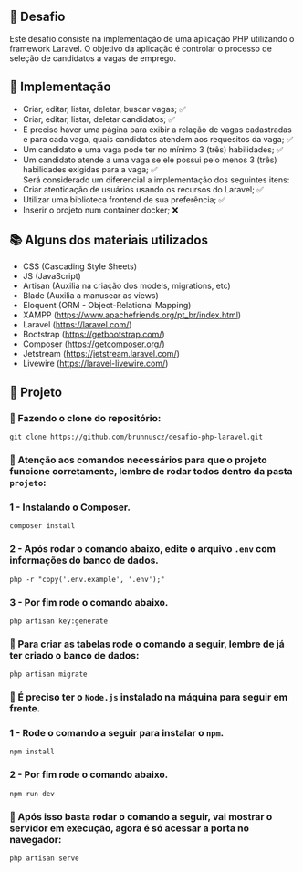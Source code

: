## 📌 Desafio

Este desafio consiste na implementação de uma aplicação PHP utilizando o framework Laravel. O objetivo da aplicação é controlar o processo de seleção de candidatos a vagas de emprego.

## 📐 Implementação

- Criar, editar, listar, deletar, buscar vagas; ✅
- Criar, editar, listar, deletar candidatos; ✅
- É preciso haver uma página para exibir a relação de vagas cadastradas e para cada vaga, quais candidatos atendem aos requesitos da vaga; ✅
- Um candidato e uma vaga pode ter no mínimo 3 (três) habilidades; ✅
- Um candidato atende a uma vaga se ele possui pelo menos 3 (três) habilidades exigidas para a vaga; ✅ <br>
Será considerado um diferencial a implementação dos seguintes itens:
- Criar atenticação de usuários usando os recursos do Laravel; ✅
- Utilizar uma biblioteca frontend de sua preferência; ✅
- Inserir o projeto num container docker; ❌

## 📚 Alguns dos materiais utilizados

- CSS (Cascading Style Sheets)
- JS (JavaScript)
- Artisan (Auxilia na criação dos models, migrations, etc)
- Blade (Auxilia a manusear as views)
- Eloquent (ORM - Object-Relational Mapping)
- XAMPP (https://www.apachefriends.org/pt_br/index.html)
- Laravel (https://laravel.com/)
- Bootstrap (https://getbootstrap.com/)
- Composer (https://getcomposer.org/)
- Jetstream (https://jetstream.laravel.com/)
- Livewire (https://laravel-livewire.com/)

## 📁 Projeto
### 📍 Fazendo o clone do repositório:

    git clone https://github.com/brunnuscz/desafio-php-laravel.git

### 📍 Atenção aos comandos necessários para que o projeto funcione corretamente, lembre de rodar todos dentro da pasta `projeto`:
### 1 - Instalando o Composer.

    composer install
    
### 2 - Após rodar o comando abaixo, edite o arquivo `.env` com informações do banco de dados.
    
    php -r "copy('.env.example', '.env');"
    
### 3 - Por fim rode o comando abaixo.
    
    php artisan key:generate
    
### 📍 Para criar as tabelas rode o comando a seguir, lembre de já ter criado o banco de dados:

    php artisan migrate

### 📍 É preciso ter o `Node.js` instalado na máquina para seguir em frente. 
### 1 - Rode o comando a seguir para instalar o `npm`.

    npm install
    
### 2 - Por fim rode o comando abaixo.

    npm run dev

### 📍 Após isso basta rodar o comando a seguir, vai mostrar o servidor em execução, agora é só acessar a porta no navegador:

    php artisan serve
